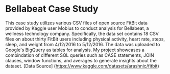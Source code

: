 # Bellabeat Case Study
This case study utilizes various CSV files of open source FitBit data provided by Kaggle user Mobius to conduct analysis for Bellabeat, a wellness technology company. Specifically, the data set contains 18 CSV files on about thirty FitBit users including physical activity, heart rate, steps, sleep, and weight from 4/12/2016 to 5/12/2016. The data was uploaded to Google's BigQuery as tables for analysis. 
My project showcases a combindation of different SQL queries such as CASE statements, JOIN clauses, window functions, and averages to generate insights about the dataset.
[Data Source] (https://www.kaggle.com/datasets/arashnic/fitbit)
